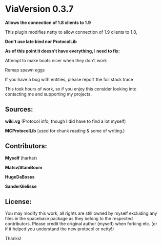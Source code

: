 # ViaVersion 0.3.7
**Allows the connection of 1.8 clients to 1.9**

This plugin modifies netty to allow connection of 1.9 clients to 1.8,

**Don't use late bind nor ProtocolLib**

**As of this point it doesn't have everything, I need to fix:**

Attempt to make boats nicer when they don't work

Remap spawn eggs

If you have a bug with entities, please report the full stack trace


This took hours of work, so if you enjoy this consider looking into contacting me and supporting my projects.


Sources:
--------

**wiki.vg** (Protocol info, though I did have to find a lot myself)

**MCProtocolLib** (used for chunk reading & some of writing.)

Contributors:
--------

**Myself** (harhar)

**Matsv/StamBoom**

**HugoDaBosss**

**SanderGielisse**

License:
--------

You may modify this work, all rights are still owned by myself excluding any files in the spacebase package as they belong to the respected contributors. Please credit the original author (myself) when forking etc. (or if it helped you understand the new protocol or netty!)


Thanks!